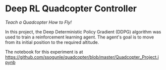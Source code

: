 # Deep RL Quadcopter Controller

*Teach a Quadcopter How to Fly!*

In this project, the Deep Deterministic Policy Gradient (DDPG) algorithm was used to train a reinforcement learning agent. 
The agent's goal is to move from its initial position to the required altitude.


The notebook for this experiment is at https://github.com/ssogunle/quadcopter/blob/master/Quadcopter_Project.ipynb
